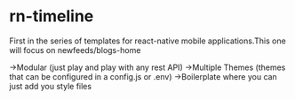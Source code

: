 # rn-timeline
First in the series of templates for react-native mobile applications.This one will focus on newfeeds/blogs-home

->Modular (just play and play with any rest API)
->Multiple Themes (themes that can be configured in a config.js or .env)
->Boilerplate where you can just add you style files
